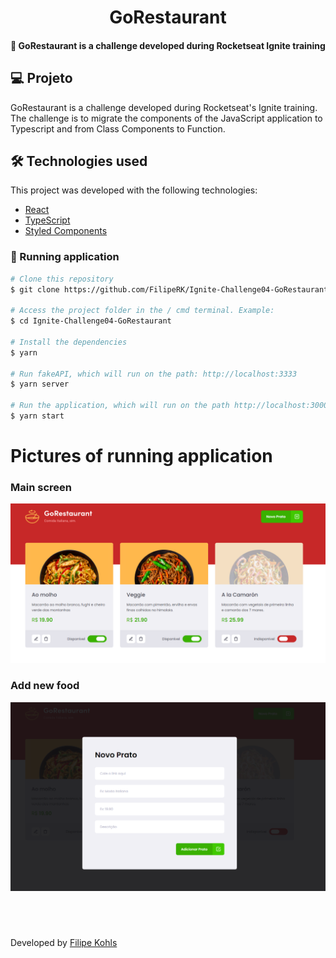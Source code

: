 <h1 align="center">
    GoRestaurant
</h1>

<h4 align="center">
  🚀 GoRestaurant is a challenge developed during Rocketseat Ignite training
</h4>

## 💻 Projeto

GoRestaurant is a challenge developed during Rocketseat's Ignite training. The challenge is to migrate the components of the JavaScript application to Typescript and from Class Components to Function.

## 🛠 Technologies used

This project was developed with the following technologies:

- [React](https://reactjs.org)
- [TypeScript](https://www.typescriptlang.org/)
- [Styled Components](https://styled-components.com/)

### 🎲 Running application

```bash
# Clone this repository
$ git clone https://github.com/FilipeRK/Ignite-Challenge04-GoRestaurant.git

# Access the project folder in the / cmd terminal. Example:
$ cd Ignite-Challenge04-GoRestaurant

# Install the dependencies
$ yarn

# Run fakeAPI, which will run on the path: http://localhost:3333
$ yarn server

# Run the application, which will run on the path http://localhost:3000
$ yarn start
```

# Pictures of running application 
### Main screen

![Screenshot](food.PNG)

### Add new food

![Screenshot](addFood.PNG)

#

<br />
<p >Developed by <a href="https://github.com/FilipeRK">Filipe Kohls </a>
